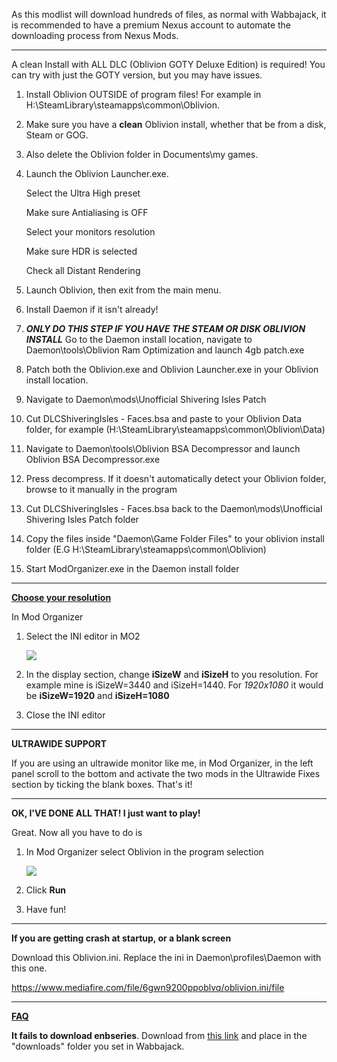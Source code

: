 As this modlist will download hundreds of files, as normal with Wabbajack, it is recommended to have a premium Nexus account to automate the downloading process from Nexus Mods.



_____________________________________________________________________________________________________________________________________________________________________________________________________________________________________________________________________________________________________________________________________________________________



A clean Install with ALL DLC (Oblivion GOTY Deluxe Edition) is required! You can try with just the GOTY version, but you may have issues.

 1. Install Oblivion OUTSIDE of program files! For example in H:\SteamLibrary\steamapps\common\Oblivion.

 2. Make sure you have a **clean** Oblivion install, whether that be from a disk, Steam or GOG.

 3. Also delete the Oblivion folder in Documents\my games.

 4. Launch the Oblivion Launcher.exe. 

    Select the Ultra High preset

    Make sure Antialiasing is OFF

    Select your monitors resolution

    Make sure HDR is selected

    Check all Distant Rendering

5. Launch Oblivion, then exit from the main menu.

6. Install Daemon if it isn't already!

7. ***ONLY DO THIS STEP IF YOU HAVE THE STEAM OR DISK OBLIVION INSTALL*** Go to the Daemon install location, navigate to Daemon\tools\Oblivion Ram Optimization and launch 4gb patch.exe

8. Patch both the Oblivion.exe and Oblivion Launcher.exe in your Oblivion install location.

9. Navigate to Daemon\mods\Unofficial Shivering Isles Patch

10. Cut DLCShiveringIsles - Faces.bsa and paste to your Oblivion Data folder, for example (H:\SteamLibrary\steamapps\common\Oblivion\Data)

11. Navigate to Daemon\tools\Oblivion BSA Decompressor and launch Oblivion BSA Decompressor.exe

12. Press decompress. If it doesn't automatically detect your Oblivion folder, browse to it manually in the program

13. Cut DLCShiveringIsles - Faces.bsa back to the Daemon\mods\Unofficial Shivering Isles Patch folder

14. Copy the files inside "Daemon\Game Folder Files" to your oblivion install folder (E.G H:\SteamLibrary\steamapps\common\Oblivion)

15. Start ModOrganizer.exe in the Daemon install folder



_____________________________________________________________________________________________________________________________________________________________________________________________________________________________________________________________________________________________________________________________________________________________



**<u>Choose your resolution</u>**

In Mod Organizer

1. Select the INI editor in MO2

   ![](https://i.imgur.com/DVWcrVH.png)

2. In the display section, change **iSizeW** and **iSizeH** to you resolution. For example mine is iSizeW=3440 and iSizeH=1440. For *1920x1080* it would be **iSizeW=1920** and **iSizeH=1080**

3. Close the INI editor



_____________________________________________________________________________________________________________________________________________________________________________________________________________________________________________________________________________________________________________________________________________________________



**ULTRAWIDE SUPPORT**

If you are using an ultrawide monitor like me, in Mod Organizer, in the left panel scroll to the bottom and activate the two mods in the Ultrawide Fixes section by ticking the blank boxes. That's it!



_____________________________________________________________________________________________________________________________________________________________________________________________________________________________________________________________________________________________________________________________________________________________



**OK, I'VE DONE ALL THAT! I just want to play!**

Great. Now all you have to do is

1. In Mod Organizer select Oblivion in the program selection

   ![](https://i.imgur.com/SYG2QwU.png)

2. Click **Run**

3. Have fun!



_____________________________________________________________________________________________________________________________________________________________________________________________________________________________________________________________________________________________________________________________________________________________



**If you are getting crash at startup, or a blank screen**

Download this Oblivion.ini. Replace the ini in Daemon\profiles\Daemon with this one.

https://www.mediafire.com/file/6gwn9200ppoblvq/oblivion.ini/file



_____________________________________________________________________________________________________________________________________________________________________________________________________________________________________________________________________________________________________________________________________________________________

**<u>FAQ</u>**

**It fails to download enbseries**. Download from [this link](http://enbdev.com/mod_tesoblivion_v0181.htm) and place in the "downloads" folder you set in Wabbajack.

